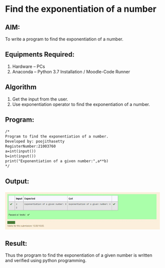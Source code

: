 # Find the exponentiation of a number

## AIM:
To write a program to find the exponentiation of a number.

## Equipments Required:
1. Hardware – PCs
2. Anaconda – Python 3.7 Installation / Moodle-Code Runner

## Algorithm
1. Get the input from the user.
2. Use exponentiation operator to find the exponentiation of a number.

## Program:
```
/*
Program to find the exponentiation of a number.
Developed by: poojithasetty
RegisterNumber:21003760 
a=int(input())
b=int(input())
print("Exponentiation of a given number:",a**b)
*/
```

## Output:
![exponentiation of a number](p1.jpg)


## Result:
Thus the program to find the exponentiation of a given number is written and verified using python programming.
